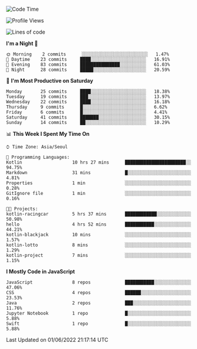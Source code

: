 <!--START_SECTION:waka-->
![Code Time](http://img.shields.io/badge/Code%20Time-850%20hrs%2023%20mins-blue)

![Profile Views](http://img.shields.io/badge/Profile%20Views-0-blue)

![Lines of code](https://img.shields.io/badge/From%20Hello%20World%20I%27ve%20Written-54%20Thousand%20lines%20of%20code-blue)

**I'm a Night 🦉** 

```text
🌞 Morning    2 commits      ░░░░░░░░░░░░░░░░░░░░░░░░░   1.47% 
🌆 Daytime    23 commits     ████░░░░░░░░░░░░░░░░░░░░░   16.91% 
🌃 Evening    83 commits     ███████████████░░░░░░░░░░   61.03% 
🌙 Night      28 commits     █████░░░░░░░░░░░░░░░░░░░░   20.59%

```
📅 **I'm Most Productive on Saturday** 

```text
Monday       25 commits     ████░░░░░░░░░░░░░░░░░░░░░   18.38% 
Tuesday      19 commits     ███░░░░░░░░░░░░░░░░░░░░░░   13.97% 
Wednesday    22 commits     ████░░░░░░░░░░░░░░░░░░░░░   16.18% 
Thursday     9 commits      █░░░░░░░░░░░░░░░░░░░░░░░░   6.62% 
Friday       6 commits      █░░░░░░░░░░░░░░░░░░░░░░░░   4.41% 
Saturday     41 commits     ███████░░░░░░░░░░░░░░░░░░   30.15% 
Sunday       14 commits     ██░░░░░░░░░░░░░░░░░░░░░░░   10.29%

```


📊 **This Week I Spent My Time On** 

```text
⌚︎ Time Zone: Asia/Seoul

💬 Programming Languages: 
Kotlin                   10 hrs 27 mins      ███████████████████████░░   94.75% 
Markdown                 31 mins             █░░░░░░░░░░░░░░░░░░░░░░░░   4.81% 
Properties               1 min               ░░░░░░░░░░░░░░░░░░░░░░░░░   0.28% 
GitIgnore file           1 min               ░░░░░░░░░░░░░░░░░░░░░░░░░   0.16%

🐱‍💻 Projects: 
kotlin-racingcar         5 hrs 37 mins       ████████████░░░░░░░░░░░░░   50.98% 
hello                    4 hrs 52 mins       ███████████░░░░░░░░░░░░░░   44.21% 
kotlin-blackjack         10 mins             ░░░░░░░░░░░░░░░░░░░░░░░░░   1.57% 
kotlin-lotto             8 mins              ░░░░░░░░░░░░░░░░░░░░░░░░░   1.29% 
kotlin-project           7 mins              ░░░░░░░░░░░░░░░░░░░░░░░░░   1.15%

```

**I Mostly Code in JavaScript** 

```text
JavaScript               8 repos             ███████████░░░░░░░░░░░░░░   47.06% 
CSS                      4 repos             ██████░░░░░░░░░░░░░░░░░░░   23.53% 
Java                     2 repos             ███░░░░░░░░░░░░░░░░░░░░░░   11.76% 
Jupyter Notebook         1 repo              █░░░░░░░░░░░░░░░░░░░░░░░░   5.88% 
Swift                    1 repo              █░░░░░░░░░░░░░░░░░░░░░░░░   5.88%

```



 Last Updated on 01/06/2022 21:17:14 UTC
<!--END_SECTION:waka-->
